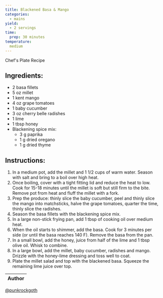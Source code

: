 ```yaml
---
title: Blackened Basa & Mango
categories:
  - mains
yield:
  - 2 servings
time:  
  prep: 30 minutes
temperature:
  medium
---
```


Chef's Plate Recipe
## Ingredients:
* 2 basa fillets
* 5 oz millet
* 1 kent mango
* 4 oz grape tomatoes
* 1 baby cucumber
* 3 oz cherry belle radishes
* 1 lime
* 1 tbsp honey
* Blackening spice mix:
  * 3 g paprika
  * 1 g dried oregano
  * 1 g dried thyme

 
## Instructions:
1. In a medium pot, add the millet and 1 1/2 cups of warm water. Season with salt and bring to a boil over high heat.
2. Once boiling, cover with a tight fitting lid and reduce the heat to low. Cook for 15-18 minutes until the millet is soft but still firm to the bite. Remove pot from heat and fluff the millet with a fork.
3. Prep the produce: thinly slice the baby cucumber, peel and thinly slice the mango into matchsticks, halve the grape tomatoes, quarter the time, thinly slice the radishes.
4. Season the basa fillets with the blackening spice mix.
5. In a large non-stick frying pan, add 1 tbsp of cooking oil over medium heat.
6. When the oil starts to shimmer, add the basa. Cook for 3 minutes per side (or until the basa reaches 140 F). Remove the basa from the pan.
7. In a small bowl, add the honey, juice from half of the lime and 1 tbsp olive oil. Whisk to combine.
8. In a large bowl, add the millet, baby cucumber, radishes and mango. Drizzle with the honey-lime dressing and toss well to coat.
9. Plate the millet salad and top with the blackened basa. Squeeze the remaining lime juice over top.


Author |
------ |
[@punkrockgoth](https://github.com/punkrockgoth)
